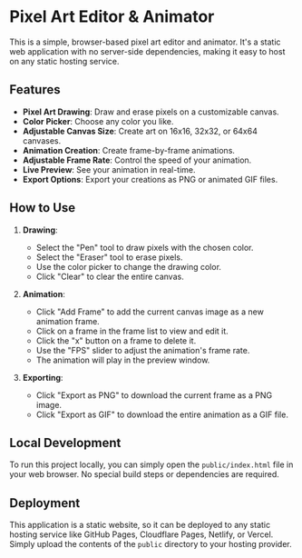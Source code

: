 # Pixel Art Editor & Animator

This is a simple, browser-based pixel art editor and animator. It's a static web application with no server-side dependencies, making it easy to host on any static hosting service.

## Features

-   **Pixel Art Drawing**: Draw and erase pixels on a customizable canvas.
-   **Color Picker**: Choose any color you like.
-   **Adjustable Canvas Size**: Create art on 16x16, 32x32, or 64x64 canvases.
-   **Animation Creation**: Create frame-by-frame animations.
-   **Adjustable Frame Rate**: Control the speed of your animation.
-   **Live Preview**: See your animation in real-time.
-   **Export Options**: Export your creations as PNG or animated GIF files.

## How to Use

1.  **Drawing**:
    *   Select the "Pen" tool to draw pixels with the chosen color.
    *   Select the "Eraser" tool to erase pixels.
    *   Use the color picker to change the drawing color.
    *   Click "Clear" to clear the entire canvas.

2.  **Animation**:
    *   Click "Add Frame" to add the current canvas image as a new animation frame.
    *   Click on a frame in the frame list to view and edit it.
    *   Click the "x" button on a frame to delete it.
    *   Use the "FPS" slider to adjust the animation's frame rate.
    *   The animation will play in the preview window.

3.  **Exporting**:
    *   Click "Export as PNG" to download the current frame as a PNG image.
    *   Click "Export as GIF" to download the entire animation as a GIF file.

## Local Development

To run this project locally, you can simply open the `public/index.html` file in your web browser. No special build steps or dependencies are required.

## Deployment

This application is a static website, so it can be deployed to any static hosting service like GitHub Pages, Cloudflare Pages, Netlify, or Vercel. Simply upload the contents of the `public` directory to your hosting provider.